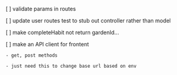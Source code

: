 [ ] validate params in routes

[ ] update user routes test to stub out controller rather than model

[ ] make completeHabit not return gardenId...

[ ] make an API client for frontent

    - get, post methods

    - just need this to change base url based on env
